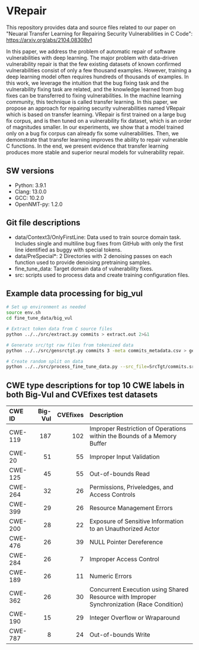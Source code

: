 # VRepair

This repository provides data and source files related to our paper on "Neuaral Transfer Learning for Repairing Security Vulnerabilities in C Code": https://arxiv.org/abs/2104.08308v1

In this paper, we address the problem of automatic repair of software vulnerabilities with deep learning. The major problem with data-driven vulnerability repair is that the few existing datasets of known confirmed vulnerabilities consist of only a few thousand examples. However, training a deep learning model often requires hundreds of thousands of examples. In this work, we leverage the intuition that the bug fixing task and the vulnerability fixing task are related, and the knowledge learned from bug fixes can be transferred to fixing vulnerabilities. In the machine learning community, this technique is called transfer learning. In this paper, we propose an approach for repairing security vulnerabilities named VRepair which is based on transfer learning. VRepair is first trained on a large bug fix corpus, and is then tuned on a vulnerability fix dataset, which is an order of magnitudes smaller. In our experiments, we show that a model trained only on a bug fix corpus can already fix some vulnerabilities. Then, we demonstrate that transfer learning improves the ability to repair vulnerable C functions. In the end, we present evidence that transfer learning produces more stable and superior neural models for vulnerability repair.

## SW versions

 * Python: 3.9.1
 * Clang: 13.0.0
 * GCC: 10.2.0
 * OpenNMT-py: 1.2.0

## Git file descriptions
 * data/Context3/OnlyFirstLine: Data used to train source domain task. Includes single and multiline bug fixes from GitHub with only the first line identified as buggy with special tokens.
 * data/PreSpecial*: 2 Directories with 2 denoising passes on each function used to provide denoising pretraining samples.
 * fine_tune_data: Target domain data of vulnerability fixes.
 * src: scripts used to process data and create training configuration files.

## Example data processing for big\_vul

```bash
# Set up environment as needed
source env.sh
cd fine_tune_data/big_vul

# Extract token data from C source files
python ../../src/extract.py commits > extract.out 2>&1

# Generate src/tgt raw files from tokenized data
python ../../src/gensrctgt.py commits 3 -meta commits_metadata.csv > gensrctgt.out 2>&1

# Create random split on data
python ../../src/process_fine_tune_data.py --src_file=SrcTgt/commits.src.txt --tgt_file=SrcTgt/commits.tgt.txt --meta_file=SrcTgt/commits.meta.txt --max_src_length=1000 --max_tgt_length=100 --generate_random --is_big_vul --output_dir=. > process.out 2>&1
```

## CWE type descriptions for top 10 CWE labels in both Big-Vul and CVEfixes test datasets

| CWE ID  | Big-Vul   | CVEfixes  | Description                                                                               |
| :------ | --------: | --------: | :---------------------------------------------------------------------------------------- |
| CWE-119 | 187       | 102       | Improper Restriction of Operations within the Bounds of a Memory Buffer                   |
| CWE-20  | 51        | 55        | Improper Input Validation                                                                 |
| CWE-125 | 45        | 55        | Out-of-bounds Read                                                                        |
| CWE-264 | 32        | 26        | Permissions, Priveledges, and Access Controls                                             |
| CWE-399 | 29        | 26        | Resource Management Errors                                                                |
| CWE-200 | 28        | 22        | Exposure of Sensitive Information to an Unauthorized Actor                                |
| CWE-476 | 26        | 39        | NULL Pointer Dereference                                                                  |
| CWE-284 | 26        |  7        | Improper Access Control                                                                   |
| CWE-189 | 26        | 11        | Numeric Errors                                                                            |
| CWE-362 | 26        | 30        | Concurrent Execution using Shared Resource with Improper Synchronization (Race Condition) |
| CWE-190 | 15        | 29        | Integer Overflow or Wraparound                                                            |
| CWE-787 |  8        | 24        | Out-of-bounds Write                                                                       |

